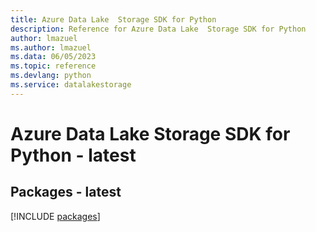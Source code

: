 ```yaml
---
title: Azure Data Lake  Storage SDK for Python
description: Reference for Azure Data Lake  Storage SDK for Python
author: lmazuel
ms.author: lmazuel
ms.data: 06/05/2023
ms.topic: reference
ms.devlang: python
ms.service: datalakestorage
---
```

# Azure Data Lake  Storage SDK for Python - latest
## Packages - latest
[!INCLUDE [packages](data-lake--storage-index.md)]